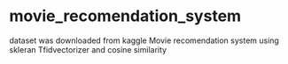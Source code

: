 # movie_recomendation_system
dataset was downloaded from kaggle
Movie recomendation system using skleran Tfidvectorizer and cosine similarity

